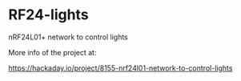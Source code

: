 # RF24-lights
nRF24L01+ network to control lights

More info of the project at:

https://hackaday.io/project/8155-nrf24l01-network-to-control-lights